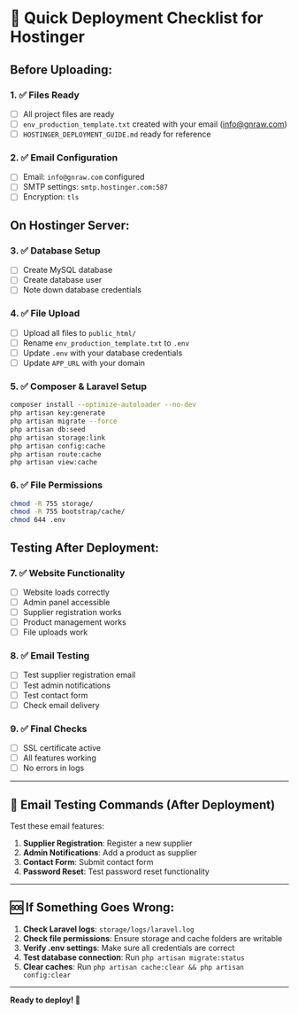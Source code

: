 # 🚀 Quick Deployment Checklist for Hostinger

## Before Uploading:

### 1. ✅ Files Ready

-   [ ] All project files are ready
-   [ ] `env_production_template.txt` created with your email (info@gnraw.com)
-   [ ] `HOSTINGER_DEPLOYMENT_GUIDE.md` ready for reference

### 2. ✅ Email Configuration

-   [ ] Email: `info@gnraw.com` configured
-   [ ] SMTP settings: `smtp.hostinger.com:587`
-   [ ] Encryption: `tls`

## On Hostinger Server:

### 3. ✅ Database Setup

-   [ ] Create MySQL database
-   [ ] Create database user
-   [ ] Note down database credentials

### 4. ✅ File Upload

-   [ ] Upload all files to `public_html/`
-   [ ] Rename `env_production_template.txt` to `.env`
-   [ ] Update `.env` with your database credentials
-   [ ] Update `APP_URL` with your domain

### 5. ✅ Composer & Laravel Setup

```bash
composer install --optimize-autoloader --no-dev
php artisan key:generate
php artisan migrate --force
php artisan db:seed
php artisan storage:link
php artisan config:cache
php artisan route:cache
php artisan view:cache
```

### 6. ✅ File Permissions

```bash
chmod -R 755 storage/
chmod -R 755 bootstrap/cache/
chmod 644 .env
```

## Testing After Deployment:

### 7. ✅ Website Functionality

-   [ ] Website loads correctly
-   [ ] Admin panel accessible
-   [ ] Supplier registration works
-   [ ] Product management works
-   [ ] File uploads work

### 8. ✅ Email Testing

-   [ ] Test supplier registration email
-   [ ] Test admin notifications
-   [ ] Test contact form
-   [ ] Check email delivery

### 9. ✅ Final Checks

-   [ ] SSL certificate active
-   [ ] All features working
-   [ ] No errors in logs

---

## 📧 Email Testing Commands (After Deployment)

Test these email features:

1. **Supplier Registration**: Register a new supplier
2. **Admin Notifications**: Add a product as supplier
3. **Contact Form**: Submit contact form
4. **Password Reset**: Test password reset functionality

---

## 🆘 If Something Goes Wrong:

1. **Check Laravel logs**: `storage/logs/laravel.log`
2. **Check file permissions**: Ensure storage and cache folders are writable
3. **Verify .env settings**: Make sure all credentials are correct
4. **Test database connection**: Run `php artisan migrate:status`
5. **Clear caches**: Run `php artisan cache:clear && php artisan config:clear`

---

**Ready to deploy! 🚀**
